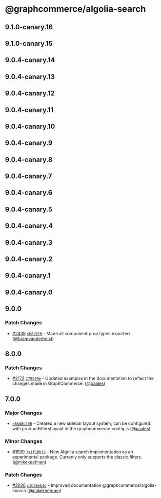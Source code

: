 # @graphcommerce/algolia-search

## 9.1.0-canary.16

## 9.1.0-canary.15

## 9.0.4-canary.14

## 9.0.4-canary.13

## 9.0.4-canary.12

## 9.0.4-canary.11

## 9.0.4-canary.10

## 9.0.4-canary.9

## 9.0.4-canary.8

## 9.0.4-canary.7

## 9.0.4-canary.6

## 9.0.4-canary.5

## 9.0.4-canary.4

## 9.0.4-canary.3

## 9.0.4-canary.2

## 9.0.4-canary.1

## 9.0.4-canary.0

## 9.0.0

### Patch Changes

- [#2438](https://github.com/graphcommerce-org/graphcommerce/pull/2438) [`cb8d2f0`](https://github.com/graphcommerce-org/graphcommerce/commit/cb8d2f0059d64242260e30ce34655868f204ef4c) - Made all component prop types exported ([@bramvanderholst](https://github.com/bramvanderholst))

## 8.0.0

### Patch Changes

- [#2172](https://github.com/graphcommerce-org/graphcommerce/pull/2172) [`279599e`](https://github.com/graphcommerce-org/graphcommerce/commit/279599e7a86bd96ea9e36065af3c367df9e02a63) - Updated examples in the documentation to reflect the changes made in GraphCommerce. ([@paales](https://github.com/paales))

## 7.0.0

### Major Changes

- [`e55d8c390`](https://github.com/graphcommerce-org/graphcommerce/commit/e55d8c390d90b4bb7bab11c6a99027ac72bd7e3e) - Created a new sidebar layout system, can be configured with productFiltersLayout in the graphcommerce.config.js ([@paales](https://github.com/paales))

### Minor Changes

- [#1909](https://github.com/graphcommerce-org/graphcommerce/pull/1909) [`7a1f1bb38`](https://github.com/graphcommerce-org/graphcommerce/commit/7a1f1bb382ece4167bd3816d6f2cc41ffae56710) - New Algolia search implementation as an experimental package. Currenly only supports the classic filters. ([@mikekeehnen](https://github.com/mikekeehnen))

### Patch Changes

- [#2026](https://github.com/graphcommerce-org/graphcommerce/pull/2026) [`c1b76eb4d`](https://github.com/graphcommerce-org/graphcommerce/commit/c1b76eb4d70cf5cef9f768bb1f4986e639b31932) - Improved documentation @graphcommerce/algolia-search ([@mikekeehnen](https://github.com/mikekeehnen))
